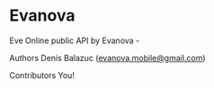 Evanova 
=======

Eve Online public API by Evanova - 

Authors
Denis Balazuc (evanova.mobile@gmail.com)


Contributors
You!
